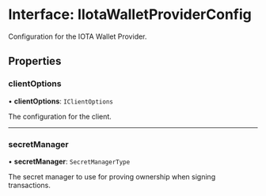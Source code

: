 # Interface: IIotaWalletProviderConfig

Configuration for the IOTA Wallet Provider.

## Properties

### clientOptions

• **clientOptions**: `IClientOptions`

The configuration for the client.

___

### secretManager

• **secretManager**: `SecretManagerType`

The secret manager to use for proving ownership when signing transactions.
